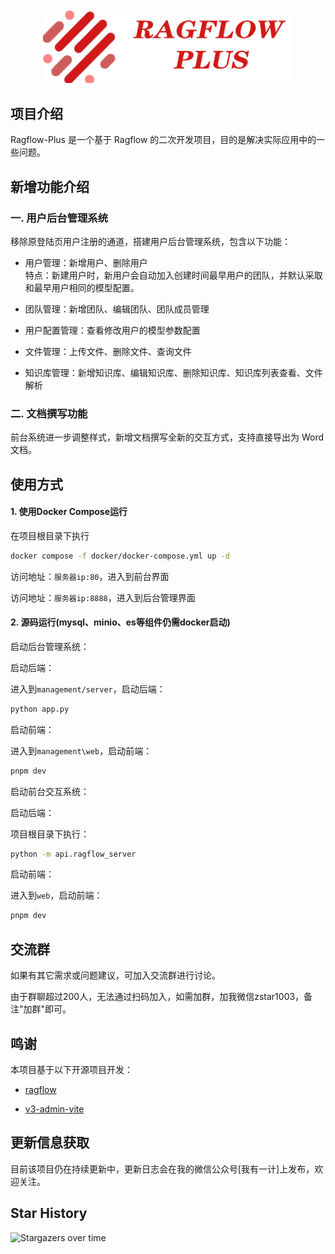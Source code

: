 <div align="center">
  <img src="assets/ragflow-plus.png" width="400" alt="Ragflow-Plus">
</div>

## 项目介绍

Ragflow-Plus 是一个基于 Ragflow 的二次开发项目，目的是解决实际应用中的一些问题。

## 新增功能介绍

### 一. 用户后台管理系统

移除原登陆页用户注册的通道，搭建用户后台管理系统，包含以下功能：

- 用户管理：新增用户、删除用户  
  特点：新建用户时，新用户会自动加入创建时间最早用户的团队，并默认采取和最早用户相同的模型配置。

- 团队管理：新增团队、编辑团队、团队成员管理

- 用户配置管理：查看修改用户的模型参数配置

- 文件管理：上传文件、删除文件、查询文件

- 知识库管理：新增知识库、编辑知识库、删除知识库、知识库列表查看、文件解析

### 二. 文档撰写功能

前台系统进一步调整样式，新增文档撰写全新的交互方式，支持直接导出为 Word 文档。

## 使用方式

#### 1. 使用Docker Compose运行

在项目根目录下执行

```bash
docker compose -f docker/docker-compose.yml up -d
```
访问地址：`服务器ip:80`，进入到前台界面

访问地址：`服务器ip:8888`，进入到后台管理界面


#### 2. 源码运行(mysql、minio、es等组件仍需docker启动)

启动后台管理系统：

启动后端：

进入到`management/server`，启动后端：

```bash
python app.py
```

启动前端：

进入到`management\web`，启动前端：

```bash
pnpm dev
```

启动前台交互系统：

启动后端：

项目根目录下执行：

```bash
python -m api.ragflow_server
```

启动前端：

进入到`web`，启动前端：

```bash
pnpm dev
```


## 交流群
如果有其它需求或问题建议，可加入交流群进行讨论。

由于群聊超过200人，无法通过扫码加入，如需加群，加我微信zstar1003，备注"加群"即可。

## 鸣谢

本项目基于以下开源项目开发：

- [ragflow](https://github.com/infiniflow/ragflow)

- [v3-admin-vite](https://github.com/un-pany/v3-admin-vite)

## 更新信息获取

目前该项目仍在持续更新中，更新日志会在我的微信公众号[我有一计]上发布，欢迎关注。

## Star History

![Stargazers over time](https://starchart.cc/zstar1003/ragflow-plus.svg)